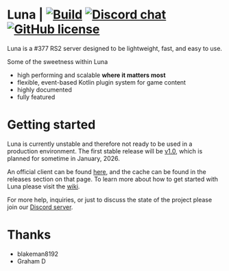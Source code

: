 # Luna | [![Build](https://github.com/luna-rs/luna/actions/workflows/gradle.yml/badge.svg?branch=master)](https://github.com/luna-rs/luna/actions/workflows/gradle.yml) [![Discord chat](https://img.shields.io/discord/1235328604506685551)](https://discord.gg/bqkGY7cmVX) [![GitHub license](https://img.shields.io/badge/license-MIT-blue.svg)](https://raw.githubusercontent.com/lare96/luna/master/LICENSE.txt)
Luna is a #377 RS2 server designed to be lightweight, fast, and easy to use.

Some of the sweetness within Luna
- high performing and scalable <b>where it matters most</b>
- flexible, event-based Kotlin plugin system for game content
- highly documented
- fully featured

# Getting started
Luna is currently unstable and therefore not ready to be used in a production environment. The first stable release will be [v1.0](https://github.com/luna-rs/luna/milestone/3), which is planned for sometime in January, 2026.

An official client can be found [here](https://github.com/luna-rs/luna-client), and the cache can be found in the releases section on that page. To learn more about how to get started with Luna please visit the [wiki](https://github.com/luna-rs/luna/wiki).

For more help, inquiries, or just to discuss the state of the project please join our [Discord server](https://discord.gg/udCqykV).

# Thanks
- blakeman8192 
- Graham
D